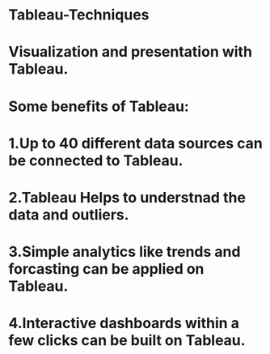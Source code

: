 # Tableau-Techniques

# Visualization and presentation with Tableau.
# Some benefits of Tableau:
# 1.Up to 40 different data sources can be connected to Tableau.
# 2.Tableau Helps to understnad the data and outliers.
# 3.Simple analytics like trends and forcasting can be applied on Tableau.
# 4.Interactive dashboards within a few clicks can be built on Tableau.
